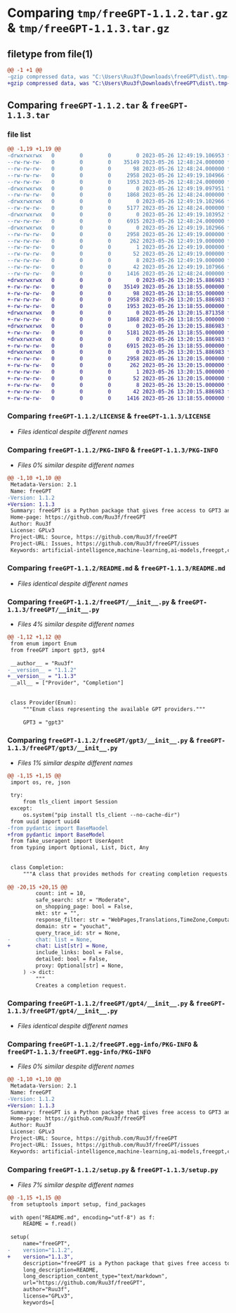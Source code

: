 # Comparing `tmp/freeGPT-1.1.2.tar.gz` & `tmp/freeGPT-1.1.3.tar.gz`

## filetype from file(1)

```diff
@@ -1 +1 @@
-gzip compressed data, was "C:\Users\Ruu3f\Downloads\freeGPT\dist\.tmp-o5talkyl\freeGPT-1.1.2.tar", last modified: Fri May 26 12:49:19 2023, max compression
+gzip compressed data, was "C:\Users\Ruu3f\Downloads\freeGPT\dist\.tmp-4bhwh_th\freeGPT-1.1.3.tar", last modified: Fri May 26 13:20:15 2023, max compression
```

## Comparing `freeGPT-1.1.2.tar` & `freeGPT-1.1.3.tar`

### file list

```diff
@@ -1,19 +1,19 @@
-drwxrwxrwx   0        0        0        0 2023-05-26 12:49:19.106953 freeGPT-1.1.2/
--rw-rw-rw-   0        0        0    35149 2023-05-26 12:48:24.000000 freeGPT-1.1.2/LICENSE
--rw-rw-rw-   0        0        0       98 2023-05-26 12:48:24.000000 freeGPT-1.1.2/MANIFEST.in
--rw-rw-rw-   0        0        0     2958 2023-05-26 12:49:19.104966 freeGPT-1.1.2/PKG-INFO
--rw-rw-rw-   0        0        0     1953 2023-05-26 12:48:24.000000 freeGPT-1.1.2/README.md
-drwxrwxrwx   0        0        0        0 2023-05-26 12:49:19.097951 freeGPT-1.1.2/freeGPT/
--rw-rw-rw-   0        0        0     1868 2023-05-26 12:48:24.000000 freeGPT-1.1.2/freeGPT/__init__.py
-drwxrwxrwx   0        0        0        0 2023-05-26 12:49:19.102966 freeGPT-1.1.2/freeGPT/gpt3/
--rw-rw-rw-   0        0        0     5177 2023-05-26 12:48:24.000000 freeGPT-1.1.2/freeGPT/gpt3/__init__.py
-drwxrwxrwx   0        0        0        0 2023-05-26 12:49:19.103952 freeGPT-1.1.2/freeGPT/gpt4/
--rw-rw-rw-   0        0        0     6915 2023-05-26 12:48:24.000000 freeGPT-1.1.2/freeGPT/gpt4/__init__.py
-drwxrwxrwx   0        0        0        0 2023-05-26 12:49:19.102966 freeGPT-1.1.2/freeGPT.egg-info/
--rw-rw-rw-   0        0        0     2958 2023-05-26 12:49:19.000000 freeGPT-1.1.2/freeGPT.egg-info/PKG-INFO
--rw-rw-rw-   0        0        0      262 2023-05-26 12:49:19.000000 freeGPT-1.1.2/freeGPT.egg-info/SOURCES.txt
--rw-rw-rw-   0        0        0        1 2023-05-26 12:49:19.000000 freeGPT-1.1.2/freeGPT.egg-info/dependency_links.txt
--rw-rw-rw-   0        0        0       52 2023-05-26 12:49:19.000000 freeGPT-1.1.2/freeGPT.egg-info/requires.txt
--rw-rw-rw-   0        0        0        8 2023-05-26 12:49:19.000000 freeGPT-1.1.2/freeGPT.egg-info/top_level.txt
--rw-rw-rw-   0        0        0       42 2023-05-26 12:49:19.107966 freeGPT-1.1.2/setup.cfg
--rw-rw-rw-   0        0        0     1416 2023-05-26 12:48:24.000000 freeGPT-1.1.2/setup.py
+drwxrwxrwx   0        0        0        0 2023-05-26 13:20:15.886983 freeGPT-1.1.3/
+-rw-rw-rw-   0        0        0    35149 2023-05-26 13:18:55.000000 freeGPT-1.1.3/LICENSE
+-rw-rw-rw-   0        0        0       98 2023-05-26 13:18:55.000000 freeGPT-1.1.3/MANIFEST.in
+-rw-rw-rw-   0        0        0     2958 2023-05-26 13:20:15.886983 freeGPT-1.1.3/PKG-INFO
+-rw-rw-rw-   0        0        0     1953 2023-05-26 13:18:55.000000 freeGPT-1.1.3/README.md
+drwxrwxrwx   0        0        0        0 2023-05-26 13:20:15.871358 freeGPT-1.1.3/freeGPT/
+-rw-rw-rw-   0        0        0     1868 2023-05-26 13:18:55.000000 freeGPT-1.1.3/freeGPT/__init__.py
+drwxrwxrwx   0        0        0        0 2023-05-26 13:20:15.886983 freeGPT-1.1.3/freeGPT/gpt3/
+-rw-rw-rw-   0        0        0     5181 2023-05-26 13:18:55.000000 freeGPT-1.1.3/freeGPT/gpt3/__init__.py
+drwxrwxrwx   0        0        0        0 2023-05-26 13:20:15.886983 freeGPT-1.1.3/freeGPT/gpt4/
+-rw-rw-rw-   0        0        0     6915 2023-05-26 13:18:55.000000 freeGPT-1.1.3/freeGPT/gpt4/__init__.py
+drwxrwxrwx   0        0        0        0 2023-05-26 13:20:15.886983 freeGPT-1.1.3/freeGPT.egg-info/
+-rw-rw-rw-   0        0        0     2958 2023-05-26 13:20:15.000000 freeGPT-1.1.3/freeGPT.egg-info/PKG-INFO
+-rw-rw-rw-   0        0        0      262 2023-05-26 13:20:15.000000 freeGPT-1.1.3/freeGPT.egg-info/SOURCES.txt
+-rw-rw-rw-   0        0        0        1 2023-05-26 13:20:15.000000 freeGPT-1.1.3/freeGPT.egg-info/dependency_links.txt
+-rw-rw-rw-   0        0        0       52 2023-05-26 13:20:15.000000 freeGPT-1.1.3/freeGPT.egg-info/requires.txt
+-rw-rw-rw-   0        0        0        8 2023-05-26 13:20:15.000000 freeGPT-1.1.3/freeGPT.egg-info/top_level.txt
+-rw-rw-rw-   0        0        0       42 2023-05-26 13:20:15.886983 freeGPT-1.1.3/setup.cfg
+-rw-rw-rw-   0        0        0     1416 2023-05-26 13:18:55.000000 freeGPT-1.1.3/setup.py
```

### Comparing `freeGPT-1.1.2/LICENSE` & `freeGPT-1.1.3/LICENSE`

 * *Files identical despite different names*

### Comparing `freeGPT-1.1.2/PKG-INFO` & `freeGPT-1.1.3/PKG-INFO`

 * *Files 0% similar despite different names*

```diff
@@ -1,10 +1,10 @@
 Metadata-Version: 2.1
 Name: freeGPT
-Version: 1.1.2
+Version: 1.1.3
 Summary: freeGPT is a Python package that gives free access to GPT3 and GPT4 models.
 Home-page: https://github.com/Ruu3f/freeGPT
 Author: Ruu3f
 License: GPLv3
 Project-URL: Source, https://github.com/Ruu3f/freeGPT
 Project-URL: Issues, https://github.com/Ruu3f/freeGPT/issues
 Keywords: artificial-intelligence,machine-learning,ai-models,freegpt,chatgpt,openai,gpt3gpt4gpt,ai
```

### Comparing `freeGPT-1.1.2/README.md` & `freeGPT-1.1.3/README.md`

 * *Files identical despite different names*

### Comparing `freeGPT-1.1.2/freeGPT/__init__.py` & `freeGPT-1.1.3/freeGPT/__init__.py`

 * *Files 4% similar despite different names*

```diff
@@ -1,12 +1,12 @@
 from enum import Enum
 from freeGPT import gpt3, gpt4
 
 __author__ = "Ruu3f"
-__version__ = "1.1.2"
+__version__ = "1.1.3"
 __all__ = ["Provider", "Completion"]
 
 
 class Provider(Enum):
     """Enum class representing the available GPT providers."""
 
     GPT3 = "gpt3"
```

### Comparing `freeGPT-1.1.2/freeGPT/gpt3/__init__.py` & `freeGPT-1.1.3/freeGPT/gpt3/__init__.py`

 * *Files 1% similar despite different names*

```diff
@@ -1,15 +1,15 @@
 import os, re, json
 
 try:
     from tls_client import Session
 except:
     os.system("pip install tls_client --no-cache-dir")
 from uuid import uuid4
-from pydantic import BaseMaodel
+from pydantic import BaseModel
 from fake_useragent import UserAgent
 from typing import Optional, List, Dict, Any
 
 
 class Completion:
     """A class that provides methods for creating completion requests."""
 
@@ -20,15 +20,15 @@
         count: int = 10,
         safe_search: str = "Moderate",
         on_shopping_page: bool = False,
         mkt: str = "",
         response_filter: str = "WebPages,Translations,TimeZone,Computation,RelatedSearches",
         domain: str = "youchat",
         query_trace_id: str = None,
-        chat: list = None,
+        chat: List[str] = None,
         include_links: bool = False,
         detailed: bool = False,
         proxy: Optional[str] = None,
     ) -> dict:
         """
         Creates a completion request.
```

### Comparing `freeGPT-1.1.2/freeGPT/gpt4/__init__.py` & `freeGPT-1.1.3/freeGPT/gpt4/__init__.py`

 * *Files identical despite different names*

### Comparing `freeGPT-1.1.2/freeGPT.egg-info/PKG-INFO` & `freeGPT-1.1.3/freeGPT.egg-info/PKG-INFO`

 * *Files 0% similar despite different names*

```diff
@@ -1,10 +1,10 @@
 Metadata-Version: 2.1
 Name: freeGPT
-Version: 1.1.2
+Version: 1.1.3
 Summary: freeGPT is a Python package that gives free access to GPT3 and GPT4 models.
 Home-page: https://github.com/Ruu3f/freeGPT
 Author: Ruu3f
 License: GPLv3
 Project-URL: Source, https://github.com/Ruu3f/freeGPT
 Project-URL: Issues, https://github.com/Ruu3f/freeGPT/issues
 Keywords: artificial-intelligence,machine-learning,ai-models,freegpt,chatgpt,openai,gpt3gpt4gpt,ai
```

### Comparing `freeGPT-1.1.2/setup.py` & `freeGPT-1.1.3/setup.py`

 * *Files 7% similar despite different names*

```diff
@@ -1,15 +1,15 @@
 from setuptools import setup, find_packages
 
 with open("README.md", encoding="utf-8") as f:
     README = f.read()
 
 setup(
     name="freeGPT",
-    version="1.1.2",
+    version="1.1.3",
     description="freeGPT is a Python package that gives free access to GPT3 and GPT4 models.",
     long_description=README,
     long_description_content_type="text/markdown",
     url="https://github.com/Ruu3f/freeGPT",
     author="Ruu3f",
     license="GPLv3",
     keywords=[
```

